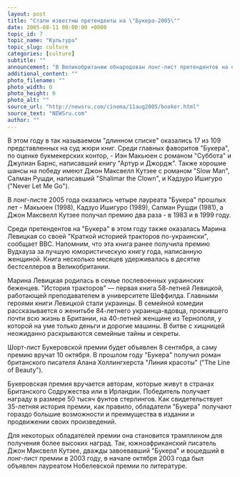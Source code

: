 ```yaml
---
layout: post
title: "Стали известны претенденты на \"Букера-2005\""
date: 2005-08-11 00:00:00 +0000
topic_id: 7
topic_name: "Культура"
topic_slug: culture
categories: [culture]
subtitle: ""
announcement: "В Великобритании обнародован лонг-лист претендентов на одну из самых престижных литературных премий мира - Man Booker Prize."
additional_content: ""
photo_filename: ""
photo_width: 0
photo_height: 0
photo_alt: ""
source_url: "http://newsru.com/cinema/11aug2005/booker.html"
source_text: "NEWSru.com"
author: ""
---
```

В этом году в так называемом "длинном списке" оказались 17 из 109 представленных на суд жюри книг. Среди главных фаворитов "Букера", по оценке букмекерских контор, - Иэн Макьюен с романом "Суббота" и Джулиан Барнс, написавший книгу "Артур и Джордж". Также хорошие шансы на победу имеют Джон Максвелл Кутзее с романом "Slow Man", Салман Рушди, написавший "Shalimar the Clown", и Кадзуро Ишигуро ("Never Let Me Go").

В лонг-листе 2005 года оказались четыре лауреата "Букера" прошлых лет - Макьюен (1998), Кадзуо Ишигуро (1989), Салман Рушди (1981), а Джон Максвелл Кутзее получал премию два раза - в 1983 и в 1999 году.

Среди претендентов на "Букера" в этом году также оказалась Марина Левицкая со своей "Краткой историей тракторов по-украински", сообщает ВВС. Напомним, что эта книга ранее получила премию Вудхауза за лучшую юмористическую книгу года, написанную женщиной. Книга несколько месяцев удерживалась в десятке бестселлеров в Великобритании.

Марина Левицкая родилась в семье послевоенных украинских беженцев. "История тракторов" &mdash; первая книга 58-летней Левицкой, работающей преподавателем в университете Шеффилда. Главными героями книги Левицкой стали украинцы. В семейной комедии рассказывается о женитьбе 84-летнего украинца-вдовца, прожившего почти всю жизнь в Британии, на 40-летней женщине из Тернополя, у которой на уме только деньги и дорогие машины. В битве с хищницей неожиданно раскрываются семейные тайны и секреты.

Шорт-лист Букеровской премии будет объявлен 8 сентября, а саму премию вручат 10 октября. В прошлом году "Букера" получил роман британского писателя Алана Холлингхерста "Линия красоты" ("The Line of Beauty").

Букеровская премия вручается авторам, которые живут в странах Британского Содружества или в Ирландии. Победитель получает награду в размере 50 тысяч фунтов стерлингов. Как свидетельствует 35-летняя история премии, как правило, обладатели "Букера" получают гораздо большие возможности и преимущества в издании и продвижении своих произведений.

Для некоторых обладателей премии она становится трамплином для получения более высоких наград. Так, южноафриканский писатель Джон Максвелл Кутзее, дважды завоевавший "Букера" и вошедший в лонг-лист премии в 2003 году, в начале октября 2003 года был объявлен лауреатом Нобелевской премии по литературе.
